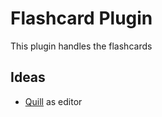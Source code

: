 # Flashcard Plugin

This plugin handles the flashcards

## Ideas
* [Quill](https://quilljs.com/playground/react) as editor